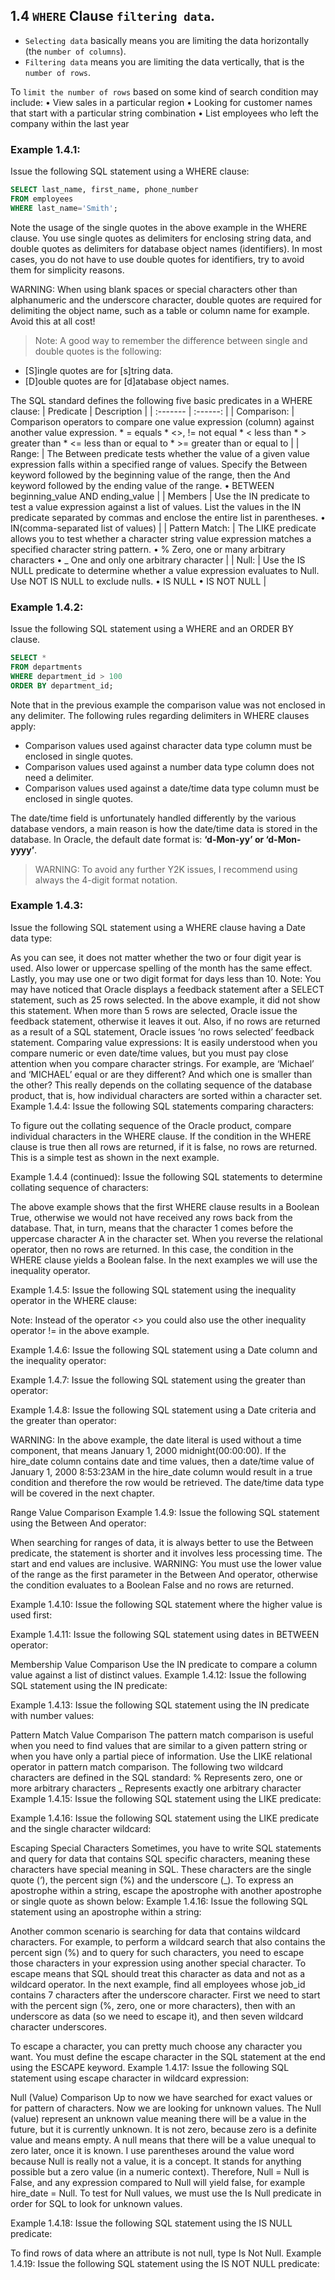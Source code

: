## 1.4 `WHERE` Clause `filtering data`. 

* `Selecting data` basically means you are limiting the data horizontally (the `number of columns`). 
* `Filtering data` means you are limiting the data vertically, that is the `number of rows`.

To `limit the number of rows` based on some kind of search condition may include:
    • View sales in a particular region
    • Looking for customer names that start with a particular string combination
    • List employees who left the company within the last year

### Example 1.4.1:
Issue the following SQL statement using a WHERE clause: 

```sql
SELECT last_name, first_name, phone_number
FROM employees
WHERE last_name='Smith';
```

Note the usage of the single quotes in the above example in the WHERE clause. You use single quotes as delimiters for enclosing string data, and double quotes as delimiters for database object names (identifiers). In most cases, you do not have to use double quotes for identifiers, try to avoid them for simplicity reasons.

 WARNING: When using blank spaces or special characters other than alphanumeric and the underscore character, double quotes are required for delimiting the object name, such as a table or column name for example. Avoid this at all cost!

 > Note: 
 A good way to remember the difference between single and double quotes is the following: 
 * [S]ingle quotes are for [s]tring data. 
 * [D]ouble quotes are for [d]atabase object names.

The SQL standard defines the following five basic predicates in a WHERE clause:
| Predicate | Description | 
| :------- | :------: | 
| Comparison: | Comparison operators to compare one value expression (column) against another value expression. * =	equals * <>, !=	not equal * < less than * > greater than * <= less than or equal to * >= greater than or equal to | 
| Range: | The Between predicate tests whether the value of a given value expression falls within a specified range of values. Specify the Between keyword followed by the beginning value of the range, then the And keyword followed by the ending value of the range.
    • BETWEEN beginning_value AND ending_value   | 
| Members | Use the IN predicate to test a value expression against a list of values. List the values in the IN predicate separated by commas and enclose the entire list in parentheses.
    • IN(comma-separated list of values)  | 
| Pattern Match:   | The LIKE predicate allows you to test whether a character string value expression matches a specified character string pattern.
    • %	Zero, one or many arbitrary characters
    • _	One and only one arbitrary character   | 
| Null: | Use the IS NULL predicate to determine whether a value expression evaluates to Null. Use NOT IS NULL to exclude nulls.
    • IS NULL
    • IS NOT NULL | 

### Example 1.4.2:
Issue the following SQL statement using a WHERE and an ORDER BY clause. 

```sql
SELECT * 
FROM departments
WHERE department_id > 100
ORDER BY department_id;
```

Note that in the previous example the comparison value was not enclosed in any delimiter. The following rules regarding delimiters in WHERE clauses apply:
* Comparison values used against character data type column must be enclosed in single quotes.
* Comparison values used against a number data type column does not need a delimiter.
* Comparison values used against a date/time data type column must be enclosed in single quotes.

The date/time field is unfortunately handled differently by the various database vendors, a main reason is how the date/time data is stored in the database. In Oracle, the default date format is:
**‘d-Mon-yy’ or ‘d-Mon-yyyy’**. 
 
> WARNING: 
To avoid any further Y2K issues, I recommend using always the 4-digit format notation.


### Example 1.4.3:
Issue the following SQL statement using a WHERE clause having a Date data type: 

As you can see, it does not matter whether the two or four digit year is used. Also lower or uppercase spelling of the month has the same effect. Lastly, you may use one or two digit format for days less than 10.
 Note: You may have noticed that Oracle displays a feedback statement after a SELECT statement, such as 25 rows selected. In the above example, it did not show this statement. When more than 5 rows are selected, Oracle issue the feedback statement, otherwise it leaves it out. Also, if no rows are returned as a result of a SQL statement, Oracle issues ‘no rows selected’ feedback statement.
Comparing value expressions:
It is easily understood when you compare numeric or even date/time values, but you must pay close attention when you compare character strings.  For example, are ‘Michael’ and ‘MICHAEL’ equal or are they different? And which one is smaller than the other? This really depends on the collating sequence of the database product, that is, how individual characters are sorted within a character set.
Example 1.4.4:
Issue the following SQL statements comparing characters: 


To figure out the collating sequence of the Oracle product, compare individual characters in the WHERE clause. If the condition in the WHERE clause is true then all rows are returned, if it is false, no rows are returned. This is a simple test as shown in the next example.








Example 1.4.4 (continued):
Issue the following SQL statements to determine collating sequence of characters: 


The above example shows that the first WHERE clause results in a Boolean True, otherwise we would not have received any rows back from the database. That, in turn, means that the character 1 comes before the uppercase character A in the character set. When you reverse the relational operator, then no rows are returned. In this case, the condition in the WHERE clause yields a Boolean false.
In the next examples we will use the inequality operator.








	

Example 1.4.5:
Issue the following SQL statement using the inequality operator in the WHERE clause:
 

 Note: Instead of the operator <> you could also use the other inequality operator != in the above example.


Example 1.4.6:
Issue the following SQL statement using a Date column and the inequality operator: 
 

Example 1.4.7:
Issue the following SQL statement using the greater than operator: 


Example 1.4.8:
Issue the following SQL statement using a Date criteria and the greater than operator: 



 WARNING: In the above example, the date literal is used without a time component, that means January 1, 2000 midnight(00:00:00). If the hire_date column contains date and time values, then a date/time value of January 1, 2000 8:53:23AM in the hire_date column would result in a true condition and therefore the row would be retrieved. The date/time data type will be covered in the next chapter.





Range Value Comparison
Example 1.4.9:
Issue the following SQL statement using the Between And operator: 

When searching for ranges of data, it is always better to use the Between predicate, the statement is shorter and it involves less processing time. The start and end values are inclusive.
 WARNING: You must use the lower value of the range as the first parameter in the Between And operator, otherwise the condition evaluates to a Boolean False and no rows are returned.

Example 1.4.10:
Issue the following SQL statement where the higher value is used first: 

Example 1.4.11:
Issue the following SQL statement using dates in BETWEEN operator: 

Membership Value Comparison
Use the IN predicate to compare a column value against a list of distinct values.
Example 1.4.12:
Issue the following SQL statement using the IN predicate: 


Example 1.4.13:
Issue the following SQL statement using the IN predicate with number values:

Pattern Match Value Comparison
The pattern match comparison is useful when you need to find values that are similar to a given pattern string or when you have only a partial piece of information. Use the LIKE relational operator in pattern match comparison.
The following two wildcard characters are defined in the SQL standard:
%	Represents zero, one or more arbitrary characters
_	Represents exactly one arbitrary character
Example 1.4.15:
Issue the following SQL statement using the LIKE predicate:


Example 1.4.16:
Issue the following SQL statement using the LIKE predicate and the single character wildcard: 

Escaping Special Characters
Sometimes, you have to write SQL statements and query for data that contains SQL specific characters, meaning these characters have special meaning in SQL. These characters are the single quote (‘), the percent sign (%) and the underscore (_).
To express an apostrophe within a string, escape the apostrophe with another apostrophe or single quote as shown below:
Example 1.4.16:
Issue the following SQL statement using an apostrophe within a string: 

Another common scenario is searching for data that contains wildcard characters. For example, to perform a wildcard search that also contains the percent sign (%) and to query for such characters, you need to escape those characters in your expression using another special character. To escape means that SQL should treat this character as data and not as a wildcard operator.
In the next example, find all employees whose job_id contains 7 characters after the underscore character. First we need to start with the percent sign (%, zero, one or more characters), then with an underscore as data (so we need to escape it), and then seven wildcard character underscores. 

To escape a character, you can pretty much choose any character you want. You must define the escape character in the SQL statement at the end using the ESCAPE keyword.
Example 1.4.17:
Issue the following SQL statement using escape character in wildcard expression: 

Null (Value) Comparison
Up to now we have searched for exact values or for pattern of characters. Now we are looking for unknown values. The Null (value) represent an unknown value meaning there will be a value in the future, but it is currently unknown. It is not zero, because zero is a definite value and means empty. A null means that there will be a value unequal to zero later, once it is known.
I use parentheses around the value word because Null is really not a value, it is a concept. It stands for anything possible but a zero value (in a numeric context). Therefore, Null = Null is False, and any expression compared to Null will yield false, for example hire_date = Null. 
To test for Null values, we must use the Is Null predicate in order for SQL to look for unknown values.

Example 1.4.18:
Issue the following SQL statement using the IS NULL predicate: 

To find rows of data where an attribute is not null, type Is Not Null. 
Example 1.4.19:
Issue the following SQL statement using the IS NOT NULL predicate: 

